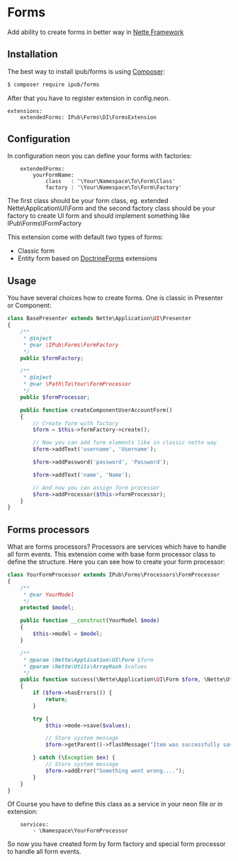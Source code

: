 # Forms

Add ability to create forms in better way in [Nette Framework](http://nette.org/)

## Installation

The best way to install ipub/forms is using  [Composer](http://getcomposer.org/):

```sh
$ composer require ipub/forms
```

After that you have to register extension in config.neon.

```neon
extensions:
	extendedForms: IPub\Forms\DI\FormsExtension
```

## Configuration

In configuration neon you can define your forms with factories:

```neon
	extendedForms:
		yourFormName:
			class	: '\Your\Namespace\To\Form\Class'
			factory	: '\Your\Namespace\To\Form\Factory'
```

The first class should be your form class, eg. extended Nette\Application\UI\Form and the second factory class should be your factory to create UI form and should implement something like IPub\Forms\IFormFactory

This extension come with default two types of forms:

- Classic form
- Entity form based on [DoctrineForms](https://github.com/Kdyby/DoctrineForms) extensions

## Usage

You have several choices how to create forms. One is classic in Presenter or Component:

```php
class BasePresenter extends Nette\Application\UI\Presenter
{
	/**
	 * @inject
	 * @var \IPub\Forms\FormFactory
	 */
	public $formFactory;

	/**
	 * @inject
	 * @var \Path\To\Your\FormProcessor
	 */
	public $formProcessor;

	public function createComponentUserAccountForm()
	{
		// Create form with factory
		$form = $this->formFactory->create();

		// Now you can add form elements like in classic nette way
		$form->addText('username', 'Username');

		$form->addPassword('password', 'Password');

		$form->addText('name', 'Name');

		// And now you can assign form processor
		$form->addProcessor($this->formProcessor);
	}
}
```

## Forms processors

What are forms processors? Processors are services which have to handle all form events. This extension come with base form processor class to define the structure. Here you can see how to create your form processor:

```php
class YourFormProcessor extends IPub\Forms\Processors\FormProcessor
{
	/**
	 * @var YourModel
	 */
	protected $model;

	public function __construct(YourModel $mode)
	{
		$this->model = $model;
	}

	/**
	 * @param \Nette\Application\UI\Form $form
	 * @param \Nette\Utils\ArrayHash $values
	 */
	public function success(\Nette\Application\UI\Form $form, \Nette\Utils\ArrayHash $values)
	{
		if ($form->hasErrors()) {
			return;
		}

		try {
			$this->mode->save($values);

			// Store system message
			$form->getParent()->flashMessage("Item was successfully saved.", "success");

		} catch (\Exception $ex) {
			// Store system message
			$form->addError("Something went wrong....");
		}
	}
}
```

Of Course you have to define this class as a service in your neon file or in extension:

```neon
	services:
		- \Namespace\YourFormProcessor
```

So now you have created form by form factory and special form processor to handle all form events.
